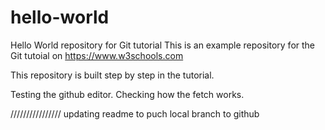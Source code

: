# hello-world
Hello World repository for Git tutorial
This is an example repository for the Git tutoial on https://www.w3schools.com

This repository is built step by step in the tutorial.

Testing the github editor.
Checking how the fetch works.


////////////////
updating readme to puch local branch to github